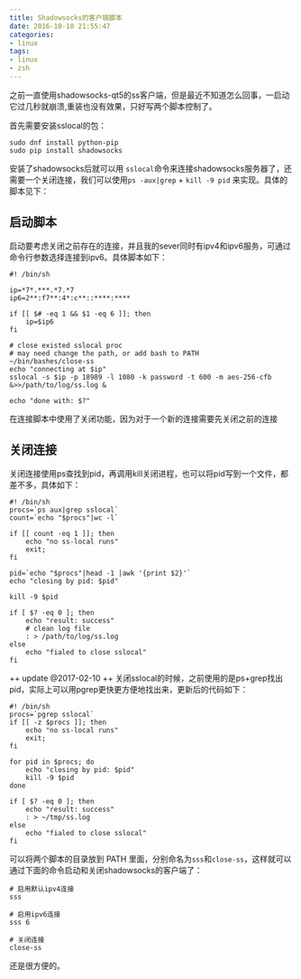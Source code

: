 ```yaml
---
title: Shadowsocks的客户端脚本
date: 2016-10-10 21:55:47
categories:
- linux
tags:
- linux
- zsh
---
```

之前一直使用shadowsocks-qt5的ss客户端，但是最近不知道怎么回事，一启动它过几秒就崩溃,重装也没有效果，只好写两个脚本控制了。

首先需要安装sslocal的包：

```
sudo dnf install python-pip
sudo pip install shadowsocks
```
安装了shadowsocks后就可以用 `sslocal`命令来连接shadowsocks服务器了，还需要一个关闭连接，我们可以使用`ps -aux|grep` + `kill -9 pid` 来实现。具体的脚本见下：

## 启动脚本
启动要考虑关闭之前存在的连接，并且我的sever同时有ipv4和ipv6服务，可通过命令行参数选择连接到ipv6。具体脚本如下：

```
#! /bin/sh

ip=*7*.***.*7.*7
ip6=2**:f7**:4*:c**::****:****

if [[ $# -eq 1 && $1 -eq 6 ]]; then
    ip=$ip6
fi

# close existed sslocal proc
# may need change the path, or add bash to PATH
~/bin/bashes/close-ss
echo "connecting at $ip"
sslocal -s $ip -p 18989 -l 1080 -k password -t 600 -m aes-256-cfb &>>/path/to/log/ss.log &

echo "done with: $?"
```

在连接脚本中使用了关闭功能，因为对于一个新的连接需要先关闭之前的连接

## 关闭连接
关闭连接使用ps查找到pid，再调用kill关闭进程，也可以将pid写到一个文件，都差不多，具体如下：

```
#! /bin/sh
procs=`ps aux|grep sslocal`
count=`echo "$procs"|wc -l`

if [[ count -eq 1 ]]; then
    echo "no ss-local runs"
    exit;
fi

pid=`echo "$procs"|head -1 |awk '{print $2}'`
echo "closing by pid: $pid"

kill -9 $pid

if [ $? -eq 0 ]; then
    echo "result: success"
	# clean log file
    : > /path/to/log/ss.log
else
    echo "fialed to close sslocal"
fi
```

++ update @2017-02-10 ++
关闭sslocal的时候，之前使用的是ps+grep找出pid，实际上可以用pgrep更快更方便地找出来，更新后的代码如下：

```
#! /bin/sh
procs=`pgrep sslocal`
if [[ -z $procs ]]; then
    echo "no ss-local runs"
    exit;
fi

for pid in $procs; do
    echo "closing by pid: $pid"
    kill -9 $pid
done

if [ $? -eq 0 ]; then
    echo "result: success"
    : > ~/tmp/ss.log
else
    echo "fialed to close sslocal"
fi
```

可以将两个脚本的目录放到 PATH 里面，分别命名为`sss`和`close-ss`，这样就可以通过下面的命令启动和关闭shadowsocks的客户端了：

```
# 启用默认ipv4连接
sss 

# 启用ipv6连接
sss 6

# 关闭连接
close-ss
```

还是很方便的。
